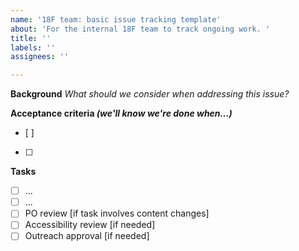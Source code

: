 ```yaml
---
name: '18F team: basic issue tracking template'
about: 'For the internal 18F team to track ongoing work. '
title: ''
labels: ''
assignees: ''

---
```


**Background**
_What should we consider when addressing this issue?_

**Acceptance criteria _(we'll know we're done when…)_** 
- [ ] 
- [ ] 

**Tasks**
- [ ] ...
- [ ] ...
- [ ]  PO review [if task involves content changes] 
- [ ]  Accessibility review [if needed]
- [ ]  Outreach approval [if needed]

